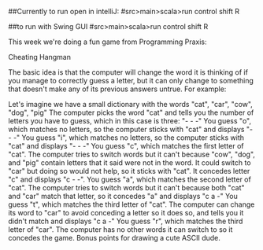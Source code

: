 ##Currently to run open in intelliJ:
#src>main>scala>run control shift R

##to run with Swing GUI
#src>main>scala>run control shift R





This week we're doing a fun game from Programming Praxis:

Cheating Hangman

The basic idea is that the computer will change the word it is thinking of if you manage to correctly guess a letter, but it can only change to something that doesn't make any of its previous answers untrue. For example:

Let's imagine we have a small dictionary with the words "cat", "car", "cow", "dog", "pig"
The computer picks the word "cat" and tells you the number of letters you have to guess, which in this case is three: "- - -"
You guess "o", which matches no letters, so the computer sticks with "cat" and displays "- - -"
You guess "i", which matches no letters, so the computer sticks with "cat" and displays "- - -"
You guess "c", which matches the first letter of "cat". The computer tries to switch words but it can't because "cow", "dog", and "pig" contain letters that it said were not in the word. It could switch to "car" but doing so would not help, so it sticks with "cat". It concedes letter "c" and displays "c - -".
You guess "a", which matches the second letter of "cat". The computer tries to switch words but it can't because both "cat" and "car" match that letter, so it concedes "a" and displays "c a -"
You guess "t", which matches the third letter of "cat". The computer can change its word to "car" to avoid conceding a letter so it does so, and tells you it didn't match and displays "c a -"
You guess "r", which matches the third letter of "car". The computer has no other words it can switch to so it concedes the game.
Bonus points for drawing a cute ASCII dude.
